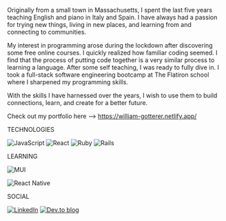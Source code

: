   Originally from a small town in Massachusetts,  I spent the last five years teaching English and piano in Italy and Spain. I have always had a passion for trying new things, living in new places, and learning from and connecting to communities. 
 
  My interest in programming arose during the lockdown after discovering some free online courses. I quickly realized how familiar coding seemed. I find that the process of putting code together is a very similar process to learning a language. After some self teaching, I was ready to fully dive in. I took a full-stack software engineering bootcamp at The Flatiron school where I sharpened my programming skills.
  
  With the skills I have harnessed over the years, I wish to use them to build connections, learn, and create for a better future. 
    
  Check out my portfolio here --> https://william-gotterer.netlify.app/


TECHNOLOGIES

![JavaScript](https://img.shields.io/badge/javascript-%23323330.svg?style=for-the-badge&logo=javascript&logoColor=%23F7DF1E) ![React](https://img.shields.io/badge/react-%2320232a.svg?style=for-the-badge&logo=react&logoColor=%2361DAFB) ![Ruby](https://img.shields.io/badge/ruby-%23CC342D.svg?style=for-the-badge&logo=ruby&logoColor=white) ![Rails](https://img.shields.io/badge/rails-%23CC0000.svg?style=for-the-badge&logo=ruby-on-rails&logoColor=white)

LEARNING

![MUI](https://img.shields.io/badge/MUI-%230081CB.svg?style=for-the-badge&logo=material-ui&logoColor=white)

![React Native](https://img.shields.io/badge/react_native-%2320232a.svg?style=for-the-badge&logo=react&logoColor=%2361DAFB)

SOCIAL

[![LinkedIn](https://img.shields.io/badge/linkedin-%230077B5.svg?style=for-the-badge&logo=linkedin&logoColor=white)](https://www.linkedin.com/in/william-gotterer-a8581988/)
 [![Dev.to blog](https://img.shields.io/badge/dev.to-0A0A0A?style=for-the-badge&logo=dev.to&logoColor=white)](https://dev.to/wgotterer)
